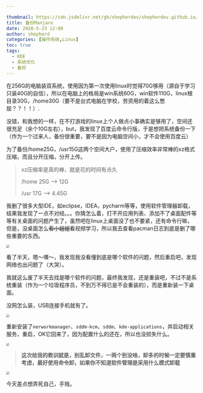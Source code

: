 ```yaml
---

thumbnail: https://cdn.jsdelivr.net/gh/shepherdev/shepherdev.github.io/static/article/thumbnail/manjaro/manjaro_maia_abstract2.jpg
title: 备份Manjaro
date: 2020-5-23 12:00
author: shepherd
categories: [操作系统,Linux]
toc: true
tags:
  - KDE
  - 系统优化
  - 备份
---
```


在256G的电脑装双系统，使用因为第一次使用linux时觉得70G够用（源自于学习只装40G的自信），所以在电脑上的格局是win系统60G，win软件110G，linux根目录30G，/home30G（要不是台式电脑在学校，劳资用的着这么憋屈？？！！）.

<!-- more -->

没错，和我想的一样，在不打游戏的linux上个人做点小事确实是够用了，空间还很充足（余个10G左右），but，我发现了百度云命令行版，于是想把系统备份一下（作为一个过来人，备份很重要，要不是因为电脑空间小，才不会使用百度云）

为了备份/home25G，/usr15G这两个空间大户，使用了压缩效率非常棒的xz格式压缩，而且分开压缩，分开上传。

> xz压缩率是真的棒，就是花的时间有点久
>
> /home 25G --> 12G
>
> /usr 17G --> 4.45G

我删了很多大型IDE，如eclipse，IDEA，pycharm等等，使用软件管理器卸载，结果我发现了一点不对经。。。你猜怎么着，打不开应用列表、添加不了桌面配件等等有关桌面的问题产生了，虽然吧在linux上桌面没了也不要紧，还有命令行嘛，但是，没桌面怎么~~看小姐姐~~看视频学习，所以我去查看pacman日志到底是删了哪些重要的东西。

<img src="https://cdn.jsdelivr.net/gh/shepherdev/shepherdev.github.io/static/article/Emoticons/emo5.jpg" style="zoom:50%;" />

看了半天，嗯～噢～，我发现我没看懂到底是哪个软件的问题，然后重启吧，发现网络也出问题了（大哭）。

我就这么废了半天去找是哪个软件的问题，最终我发现，还是重装吧，不过不是系统重装（作为一个垃圾程序员，不到万不得已是不会重装的），而是重新装一下桌面。

没网怎么装，USB连接手机就有了。

<img src="https://cdn.jsdelivr.net/gh/shepherdev/shepherdev.github.io/static/article/Emoticons/emo2.jpeg" style="zoom:50%;" />

重新安装了`nerworkmanager`、`sddm-kcm`、`sddm`、`kde-applications`，并启动相关服务，重启，OK它回来了，因为配置什么的还在，所以也没损失什么。

<img src="https://cdn.jsdelivr.net/gh/shepherdev/shepherdev.github.io/static/article/Emoticons/emo6.jpg" style="zoom:50%;" />

> **这次给我的教训就是，别乱卸文件，一两个到没啥，卸多的时候一定要慎重考虑，最好使用命令卸，如果你不知道软件管理是采用什么模式卸载**

<img src="https://cdn.jsdelivr.net/gh/shepherdev/shepherdev.github.io/static/article/Emoticons/emo3.gif" style="zoom:50%;" />

今天差点想弄死自己，手贱。